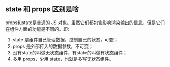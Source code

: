 ## state 和 props 区别是啥

props和state是普通的 JS 对象。虽然它们都包含影响渲染输出的信息，但是它们在组件方面的功能是不同的。即:

1. state 是组件自己管理数据，控制自己的状态，可变；
2. props 是外部传入的数据参数，不可变；
3. 没有state的叫做无状态组件，有state的叫做有状态组件；
4. 多用 props，少用 state，也就是多写无状态组件。